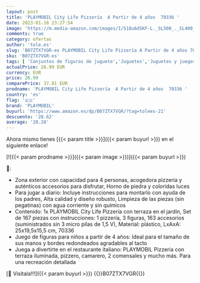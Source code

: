 ```yaml
---
layout: post
title: 'PLAYMOBIL City Life Pizzería  A Partir de 4 años  70336 '
date: 2023-01-16 23:27:54
image: 'https://m.media-amazon.com/images/I/518u6dSKF-L._SL500_._SL400_.jpg'
comments: true
category: ofertas
author: 'tole.es'
slug: 'B07ZTX7VGR-es PLAYMOBIL City Life Pizzería A Partir de 4 años 70336'
sku: 'B07ZTX7VGR-es'
tags: [ 'Conjuntos de figuras de juguete','Juguetes','Juguetes y juegos','Muñecos y figuras','playmobil','🇪🇸', ]
actualPrice: 26.99 EUR
currency: EUR
price: 26.99
comparePrice: 37.81 EUR
prodname: 'PLAYMOBIL City Life Pizzería  A Partir de 4 años  70336 '
country: 'es'
flag: '🇪🇸'
brand: 'PLAYMOBIL'
buyurl: 'https://www.amazon.es/dp/B07ZTX7VGR/?tag=tolees-21'
descuento: '28.62'
average: '28.28'
---
```


Ahora mismo tienes [{{< param title >}}]({{< param buyurl >}}) en el siguiente enlace!

[![{{< param prodname >}}]({{< param image >}})]({{< param buyurl >}})

🔎:

- Zona exterior con capacidad para 4 personas, acogedora pizzería y auténticos accesorios para disfrutar, Horno de piedra y coloridas luces
- Para jugar a diario: Incluye instrucciones para montarlo con ayuda de los padres, Alta calidad y diseño robusto, Limpieza de las piezas (sin pegatinas) con agua corriente y sin químicos
- Contenido: 1x PLAYMOBIL City Life Pizzería con terraza en el jardín, Set de 167 piezas con instrucciones: 1 pizzería, 3 figuras, 163 accesorios (suministrados sin 3 micro pilas de 1,5 V), Material: plástico, LxAxA: 25x19,5x15,5 cm, 70336
- Juego de figuras para niños a partir de 4 años: Ideal para el tamaño de sus manos y bordes redondeados agradables al tacto
- Juega a divertirte en el restaurante italiano: PLAYMOBIL Pizzeria con terraza iluminada, pizzero, camarero, 2 comensales y mucho más. Para una recreación detallada

[🛒 Visítala!!!]({{< param buyurl >}})
{{<world>}}B07ZTX7VGR{{</world>}}
